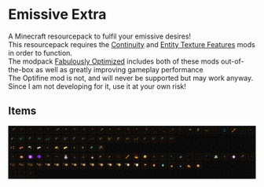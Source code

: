 # Emissive Extra
A Minecraft resourcepack to fulfil your emissive desires!\
This resourcepack requires the [Continuity]() and [Entity Texture Features]() mods in order to function.\
The modpack [Fabulously Optimized]() includes both of these mods out-of-the-box as well as greatly improving gameplay performance\
The Optifine mod is not, and will never be supported but may work anyway. 
Since I am not developing for it, use it at your own risk!
## Items
![](screenshots/items.png)
